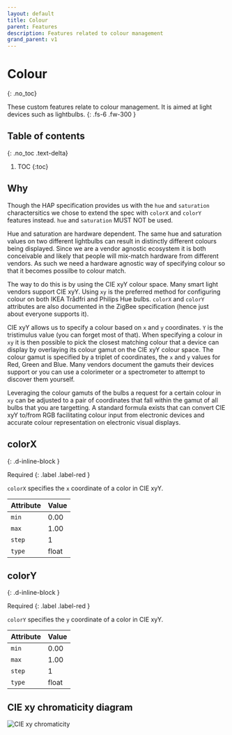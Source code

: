 ```yaml
---
layout: default
title: Colour
parent: Features
description: Features related to colour management
grand_parent: v1
---
```


# Colour
{: .no_toc}

These custom features relate to colour management. It is aimed at light
devices such as lightbulbs.
{: .fs-6 .fw-300 }

## Table of contents
{: .no_toc .text-delta}

1. TOC
{:toc}

## Why

Though the HAP specification provides us with the `hue` and `saturation`
charactersitics we chose to extend the spec with `colorX` and `colorY`
features instead. `hue` and `saturation` MUST NOT be used.

Hue and saturation are hardware dependent. The same hue and saturation
values on two different lightbulbs can result in distinctly different
colours being displayed. Since we are a vendor agnostic ecosystem it is
both conceivable and likely that people will mix-match hardware from
different vendors. As such we need a hardware agnostic way of specifying
colour so that it becomes possilbe to colour match.

The way to do this is by using the CIE xyY colour space. Many smart light
vendors support CIE xyY. Using `xy` is the preferred method for
configuring colour on both IKEA Trådfri and Philips Hue bulbs. `colorX` and
`colorY` attributes are also documented in the ZigBee specification (hence
just about everyone supports it).

CIE xyY allows us to specify a colour based on `x` and `y` coordinates. `Y` is
the tristimulus value (you can forget most of that). When specifying a
colour in `xy` it is then possible to pick the closest matching colour that
a device can display by overlaying its colour gamut on the CIE xyY
colour space. The colour gamut is specified by a triplet of coordinates, the
`x` and `y` values for Red, Green and Blue. Many vendors document the gamuts
their devices support or you can use a colorimeter or a spectrometer to
attempt to discover them yourself.

Leveraging the colour gamuts of the bulbs a request for a certain colour in
`xy` can be adjusted to a pair of coordinates that fall within the gamut of
all bulbs that you are targetting. A standard formula exists that can convert
CIE xyY to/from RGB facilitating colour input from electronic devices and
accurate colour representation on electronic visual displays.

## colorX
{: .d-inline-block }

Required
{: .label .label-red }

`colorX` specifies the `x` coordinate of a color in CIE xyY.

| Attribute | Value |
|---|---|
| `min` | 0.00 |
| `max` | 1.00 |
| `step` | 1 |
| `type` | float |

## colorY
{: .d-inline-block }

Required
{: .label .label-red }

`colorY` specifies the `y` coordinate of a color in CIE xyY.

| Attribute | Value |
|---|---|
| `min` | 0.00 |
| `max` | 1.00 |
| `step` | 1 |
| `type` | float |

## CIE xy chromaticity diagram

![CIE xy chromaticity](https://user-images.githubusercontent.com/99779/56497878-78823180-6553-11e9-997e-3c35da78654a.png)
